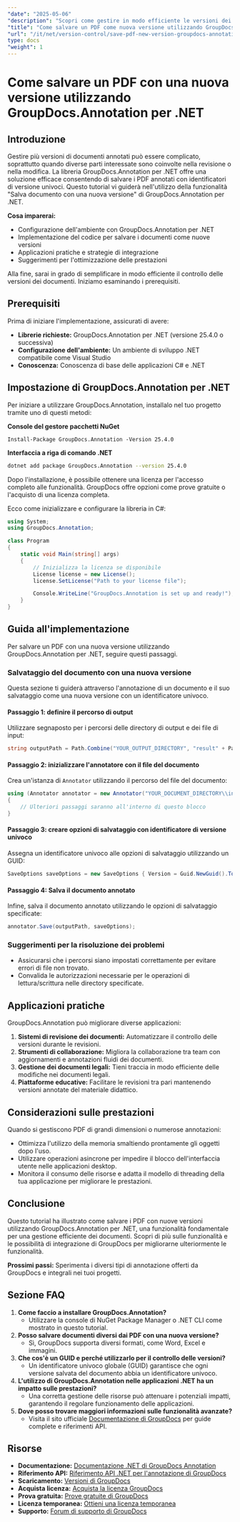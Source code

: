 ```yaml
---
"date": "2025-05-06"
"description": "Scopri come gestire in modo efficiente le versioni dei documenti utilizzando GroupDocs.Annotation per .NET. Questa guida illustra la configurazione, l'implementazione e le applicazioni pratiche."
"title": "Come salvare un PDF come nuova versione utilizzando GroupDocs.Annotation per .NET - Guida passo passo"
"url": "/it/net/version-control/save-pdf-new-version-groupdocs-annotation-net/"
type: docs
"weight": 1
---
```


# Come salvare un PDF con una nuova versione utilizzando GroupDocs.Annotation per .NET

## Introduzione

Gestire più versioni di documenti annotati può essere complicato, soprattutto quando diverse parti interessate sono coinvolte nella revisione o nella modifica. La libreria GroupDocs.Annotation per .NET offre una soluzione efficace consentendo di salvare i PDF annotati con identificatori di versione univoci. Questo tutorial vi guiderà nell'utilizzo della funzionalità "Salva documento con una nuova versione" di GroupDocs.Annotation per .NET.

**Cosa imparerai:**
- Configurazione dell'ambiente con GroupDocs.Annotation per .NET
- Implementazione del codice per salvare i documenti come nuove versioni
- Applicazioni pratiche e strategie di integrazione
- Suggerimenti per l'ottimizzazione delle prestazioni

Alla fine, sarai in grado di semplificare in modo efficiente il controllo delle versioni dei documenti. Iniziamo esaminando i prerequisiti.

## Prerequisiti

Prima di iniziare l'implementazione, assicurati di avere:
- **Librerie richieste:** GroupDocs.Annotation per .NET (versione 25.4.0 o successiva)
- **Configurazione dell'ambiente:** Un ambiente di sviluppo .NET compatibile come Visual Studio
- **Conoscenza:** Conoscenza di base delle applicazioni C# e .NET

## Impostazione di GroupDocs.Annotation per .NET

Per iniziare a utilizzare GroupDocs.Annotation, installalo nel tuo progetto tramite uno di questi metodi:

**Console del gestore pacchetti NuGet**
```plaintext
Install-Package GroupDocs.Annotation -Version 25.4.0
```

**Interfaccia a riga di comando .NET**
```bash
dotnet add package GroupDocs.Annotation --version 25.4.0
```

Dopo l'installazione, è possibile ottenere una licenza per l'accesso completo alle funzionalità. GroupDocs offre opzioni come prove gratuite o l'acquisto di una licenza completa.

Ecco come inizializzare e configurare la libreria in C#:
```csharp
using System;
using GroupDocs.Annotation;

class Program
{
    static void Main(string[] args)
    {
        // Inizializza la licenza se disponibile
        License license = new License();
        license.SetLicense("Path to your license file");

        Console.WriteLine("GroupDocs.Annotation is set up and ready!");
    }
}
```

## Guida all'implementazione

Per salvare un PDF con una nuova versione utilizzando GroupDocs.Annotation per .NET, seguire questi passaggi.

### Salvataggio del documento con una nuova versione

Questa sezione ti guiderà attraverso l'annotazione di un documento e il suo salvataggio come una nuova versione con un identificatore univoco.

#### Passaggio 1: definire il percorso di output
Utilizzare segnaposto per i percorsi delle directory di output e dei file di input:
```csharp
string outputPath = Path.Combine("YOUR_OUTPUT_DIRECTORY", "result" + Path.GetExtension("YOUR_DOCUMENT_DIRECTORY\\input.pdf"));
```

#### Passaggio 2: inizializzare l'annotatore con il file del documento
Crea un'istanza di `Annotator` utilizzando il percorso del file del documento:
```csharp
using (Annotator annotator = new Annotator("YOUR_DOCUMENT_DIRECTORY\\input.pdf"))
{
    // Ulteriori passaggi saranno all'interno di questo blocco
}
```

#### Passaggio 3: creare opzioni di salvataggio con identificatore di versione univoco
Assegna un identificatore univoco alle opzioni di salvataggio utilizzando un GUID:
```csharp
SaveOptions saveOptions = new SaveOptions { Version = Guid.NewGuid().ToString() };
```

#### Passaggio 4: Salva il documento annotato
Infine, salva il documento annotato utilizzando le opzioni di salvataggio specificate:
```csharp
annotator.Save(outputPath, saveOptions);
```

### Suggerimenti per la risoluzione dei problemi
- Assicurarsi che i percorsi siano impostati correttamente per evitare errori di file non trovato.
- Convalida le autorizzazioni necessarie per le operazioni di lettura/scrittura nelle directory specificate.

## Applicazioni pratiche

GroupDocs.Annotation può migliorare diverse applicazioni:
1. **Sistemi di revisione dei documenti:** Automatizzare il controllo delle versioni durante le revisioni.
2. **Strumenti di collaborazione:** Migliora la collaborazione tra team con aggiornamenti e annotazioni fluidi dei documenti.
3. **Gestione dei documenti legali:** Tieni traccia in modo efficiente delle modifiche nei documenti legali.
4. **Piattaforme educative:** Facilitare le revisioni tra pari mantenendo versioni annotate del materiale didattico.

## Considerazioni sulle prestazioni
Quando si gestiscono PDF di grandi dimensioni o numerose annotazioni:
- Ottimizza l'utilizzo della memoria smaltiendo prontamente gli oggetti dopo l'uso.
- Utilizzare operazioni asincrone per impedire il blocco dell'interfaccia utente nelle applicazioni desktop.
- Monitora il consumo delle risorse e adatta il modello di threading della tua applicazione per migliorare le prestazioni.

## Conclusione
Questo tutorial ha illustrato come salvare i PDF con nuove versioni utilizzando GroupDocs.Annotation per .NET, una funzionalità fondamentale per una gestione efficiente dei documenti. Scopri di più sulle funzionalità e le possibilità di integrazione di GroupDocs per migliorarne ulteriormente le funzionalità.

**Prossimi passi:** Sperimenta i diversi tipi di annotazione offerti da GroupDocs e integrali nei tuoi progetti.

## Sezione FAQ
1. **Come faccio a installare GroupDocs.Annotation?**
   - Utilizzare la console di NuGet Package Manager o .NET CLI come mostrato in questo tutorial.
2. **Posso salvare documenti diversi dai PDF con una nuova versione?**
   - Sì, GroupDocs supporta diversi formati, come Word, Excel e immagini.
3. **Che cos'è un GUID e perché utilizzarlo per il controllo delle versioni?**
   - Un identificatore univoco globale (GUID) garantisce che ogni versione salvata del documento abbia un identificatore univoco.
4. **L'utilizzo di GroupDocs.Annotation nelle applicazioni .NET ha un impatto sulle prestazioni?**
   - Una corretta gestione delle risorse può attenuare i potenziali impatti, garantendo il regolare funzionamento delle applicazioni.
5. **Dove posso trovare maggiori informazioni sulle funzionalità avanzate?**
   - Visita il sito ufficiale [Documentazione di GroupDocs](https://docs.groupdocs.com/annotation/net/) per guide complete e riferimenti API.

## Risorse
- **Documentazione:** [Documentazione .NET di GroupDocs Annotation](https://docs.groupdocs.com/annotation/net/)
- **Riferimento API:** [Riferimento API .NET per l'annotazione di GroupDocs](https://reference.groupdocs.com/annotation/net/)
- **Scaricamento:** [Versioni di GroupDocs](https://releases.groupdocs.com/annotation/net/)
- **Acquista licenza:** [Acquista la licenza GroupDocs](https://purchase.groupdocs.com/buy)
- **Prova gratuita:** [Prove gratuite di GroupDocs](https://releases.groupdocs.com/annotation/net/)
- **Licenza temporanea:** [Ottieni una licenza temporanea](https://purchase.groupdocs.com/temporary-license/)
- **Supporto:** [Forum di supporto di GroupDocs](https://forum.groupdocs.com/c/annotation/)